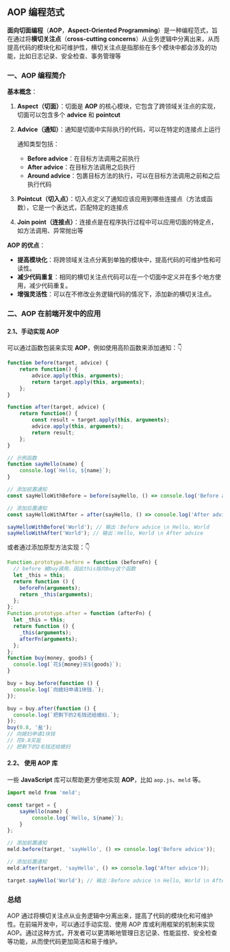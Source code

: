 ## AOP 编程范式

**面向切面编程**（**AOP**，**Aspect-Oriented Programming**）是一种编程范式，旨在通过将**横切关注点**（**cross-cutting concerns**）从业务逻辑中分离出来，从而提高代码的模块化和可维护性，横切关注点是指那些在多个模块中都会涉及的功能，比如日志记录、安全检查、事务管理等

### 一、AOP 编程简介

**基本概念**：

1. **Aspect（切面）**：切面是 **AOP** 的核心模块，它包含了跨领域关注点的实现，切面可以包含多个 **advice** 和 **pointcut**

2. **Advice（通知）**：通知是切面中实际执行的代码，可以在特定的连接点上运行

   通知类型包括：

   - **Before advice**：在目标方法调用之前执行
   - **After advice**：在目标方法调用之后执行
   - **Around advice**：包裹目标方法的执行，可以在目标方法调用之前和之后执行代码

3. **Pointcut（切入点）**：切入点定义了通知应该应用到哪些连接点（方法或函数），它是一个表达式，匹配特定的连接点

4. **Join point（连接点）**：连接点是在程序执行过程中可以应用切面的特定点，如方法调用、异常抛出等

**AOP 的优点**：

- **提高模块化**：将跨领域关注点分离到单独的模块中，提高代码的可维护性和可读性。
- **减少代码重复**：相同的横切关注点代码可以在一个切面中定义并在多个地方使用，减少代码重复。
- **增强灵活性**：可以在不修改业务逻辑代码的情况下，添加新的横切关注点。

### 二、AOP 在前端开发中的应用

#### 2.1、手动实现 AOP

可以通过函数包装来实现 **AOP**，例如使用高阶函数来添加通知：👇

```javascript
function before(target, advice) {
    return function() {
        advice.apply(this, arguments);
        return target.apply(this, arguments);
    };
}

function after(target, advice) {
    return function() {
        const result = target.apply(this, arguments);
        advice.apply(this, arguments);
        return result;
    };
}

// 示例函数
function sayHello(name) {
    console.log(`Hello, ${name}`);
}

// 添加前置通知
const sayHelloWithBefore = before(sayHello, () => console.log('Before advice'));

// 添加后置通知
const sayHelloWithAfter = after(sayHello, () => console.log('After advice'));

sayHelloWithBefore('World'); // 输出：Before advice \n Hello, World
sayHelloWithAfter('World'); // 输出：Hello, World \n After advice
```

或者通过添加原型方法实现：👇

```javascript
Function.prototype.before = function (beforeFn) {
  // before 被buy调用，因此this指向buy这个函数
  let _this = this;
  return function () {
    beforeFn(arguments);
    return _this(arguments);
  };
};
Function.prototype.after = function (afterFn) {
  let _this = this;
  return function () {
    _this(arguments);
    afterFn(arguments);
  };
};
function buy(money, goods) {
  console.log(`花${money}买${goods}`);
}

buy = buy.before(function () {
  console.log(`向媳妇申请1块钱.`);
});

buy = buy.after(function () {
  console.log(`把剩下的2毛钱还给媳妇.`);
});
buy(0.8, '盐');
// 向媳妇申请1块钱
// 花0.8买盐
// 把剩下的2毛钱还给媳妇
```

#### 2.2、 使用 AOP 库

一些 **JavaScript** 库可以帮助更方便地实现 **AOP**，比如 `aop.js`、`meld` 等。

```javascript
import meld from 'meld';

const target = {
    sayHello(name) {
        console.log(`Hello, ${name}`);
    }
};

// 添加前置通知
meld.before(target, 'sayHello', () => console.log('Before advice'));

// 添加后置通知
meld.after(target, 'sayHello', () => console.log('After advice'));

target.sayHello('World'); // 输出：Before advice \n Hello, World \n After advice
```

### 总结

AOP 通过将横切关注点从业务逻辑中分离出来，提高了代码的模块化和可维护性。在前端开发中，可以通过手动实现、使用 AOP 库或利用框架的机制来实现 AOP。通过这种方式，开发者可以更清晰地管理日志记录、性能监控、安全检查等功能，从而使代码更加简洁和易于维护。

